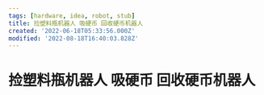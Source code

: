 ```yaml
---
tags: [hardware, idea, robot, stub]
title: 捡塑料瓶机器人 吸硬币 回收硬币机器人
created: '2022-06-18T05:33:56.000Z'
modified: '2022-08-18T16:40:03.828Z'
---
```


# 捡塑料瓶机器人 吸硬币 回收硬币机器人

